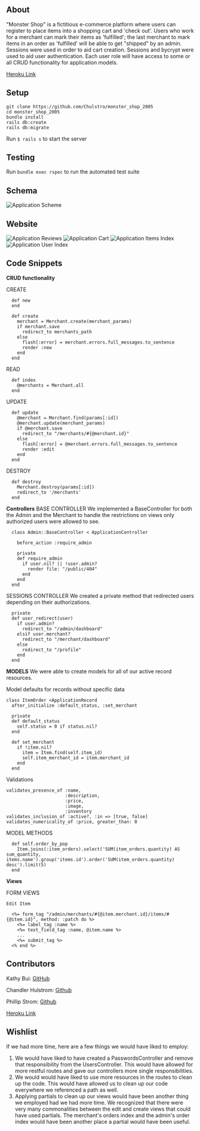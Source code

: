 ## About

"Monster Shop" is a fictitious e-commerce platform where users can register to place items into a shopping cart and 'check out'. Users who work for a merchant can mark their items as 'fulfilled'; the last merchant to mark items in an order as 'fulfilled' will be able to get "shipped" by an admin. Sessions were used in order to aid cart creation. Sessions and bycrypt were used to aid user authentication. Each user role will have access to some or all CRUD functionality for application models.

[Heroku Link](https://pacific-mesa-85748.herokuapp.com/)

## Setup
```
git clone https://github.com/Chulstro/monster_shop_2005
cd monster_shop_2005
bundle install
rails db:create
rails db:migrate
```
Run `$ rails s` to start the server

## Testing
Run `bundle exec rspec` to run the automated test suite

## Schema
![Application Scheme](/app/assets/images/schema.jpg)

## Website
![Application Reviews](/app/assets/images/Reviews.jpg)
![Application Cart](/app/assets/images/cart.jpg)
![Application Items Index](/app/assets/images/items_index.jpg)
![Application User Index](/app/assets/images/user_index.jpg)

## Code Snippets
**CRUD functionality**

CREATE
```
  def new
  end

  def create
    merchant = Merchant.create(merchant_params)
    if merchant.save
      redirect_to merchants_path
    else
      flash[:error] = merchant.errors.full_messages.to_sentence
      render :new
    end
  end
```

READ
```
  def index
    @merchants = Merchant.all
  end
```

UPDATE
```
  def update
    @merchant = Merchant.find(params[:id])
    @merchant.update(merchant_params)
    if @merchant.save
      redirect_to "/merchants/#{@merchant.id}"
    else
      flash[:error] = @merchant.errors.full_messages.to_sentence
      render :edit
    end
  end
```

DESTROY
```
  def destroy
    Merchant.destroy(params[:id])
    redirect_to '/merchants'
  end
```

**Controllers**
BASE CONTROLLER
We implemented a BaseController for both the Admin and the Merchant to handle the restrictions on views only authorized users were allowed to see.
```
  class Admin::BaseController < ApplicationController

    before_action :require_admin

    private
    def require_admin
      if user.nil? || !user.admin?
        render file: "/public/404"
      end
    end
  end
```

SESSIONS CONTROLLER
We created a private method that redirected users depending on their authorizations.
```
  private
  def user_redirect(user)
    if user.admin?
      redirect_to "/admin/dashboard"
    elsif user.merchant?
      redirect_to "/merchant/dashboard"
    else
      redirect_to "/profile"
    end
  end
```

**MODELS**
We were able to create models for all of our active record resources.

Model defaults for records without specific data
```
class ItemOrder <ApplicationRecord
  after_initialize :default_status, :set_merchant

  private
  def default_status
    self.status = 0 if status.nil?
  end

  def set_merchant
    if !item.nil?
      item = Item.find(self.item_id)
      self.item_merchant_id = item.merchant_id
    end
  end
```

Validations
```
validates_presence_of :name,
                      :description,
                      :price,
                      :image,
                      :inventory
validates_inclusion_of :active?, :in => [true, false]
validates_numericality_of :price, greater_than: 0
```

MODEL METHODS
```
  def self.order_by_pop
    Item.joins(:item_orders).select('SUM(item_orders.quantity) AS sum_quantity, items.name').group('items.id').order('SUM(item_orders.quantity) desc').limit(5)
  end
```

**Views**

FORM VIEWS
```
Edit Item

  <%= form_tag "/admin/merchants/#{@item.merchant.id}/items/#{@item.id}", method: :patch do %>
    <%= label_tag :name %>
    <%= text_field_tag :name, @item.name %>
    ...
    <%= submit_tag %>
  <% end %>
```

## Contributors
Kathy Bui: [GitHub](https://github.com/Kathybui732)

Chandler Hulstrom: [Github](https://https://github.com/Chulstro)

Phillip Strom: [Github](https://github.com/Strompy/)

[Heroku Link](https://pacific-mesa-85748.herokuapp.com/)

## Wishlist
If we had more time, here are a few things we would have liked to employ:
  1.  We would have liked to have created a PasswordsController and remove that responsibility from the UsersController. This would have allowed for more restful routes and gave our controllers more single responsibilities.
  1.  We would would have liked to use more resources in the routes to clean up the code. This would have allowed us to clean up our code everywhere we referenced a path as well.
  1.  Applying partials to clean up our views would have been another thing we employed had we had more time. We recognized that there were very many commonalities between the edit and create views that could have used partials. The merchant's orders index and the admin's order index would have been another place a partial would have been useful.
